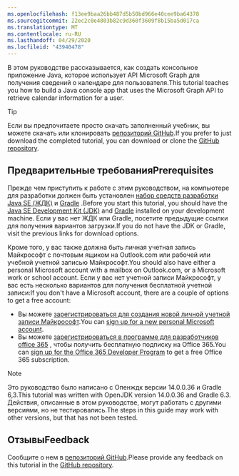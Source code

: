 ```yaml
---
ms.openlocfilehash: f13ee9baa26bb487d5b50bd966e40cee9ba64378
ms.sourcegitcommit: 22ec2c0e4803b82c9d360f3609f8b15ba5d017ca
ms.translationtype: MT
ms.contentlocale: ru-RU
ms.lasthandoff: 04/29/2020
ms.locfileid: "43940478"
---
```

<!-- markdownlint-disable MD002 MD041 -->

<span data-ttu-id="57717-101">В этом руководстве рассказывается, как создать консольное приложение Java, которое использует API Microsoft Graph для получения сведений о календаре для пользователя.</span><span class="sxs-lookup"><span data-stu-id="57717-101">This tutorial teaches you how to build a Java console app that uses the Microsoft Graph API to retrieve calendar information for a user.</span></span>

> [!TIP]
> <span data-ttu-id="57717-102">Если вы предпочитаете просто скачать заполненный учебник, вы можете скачать или клонировать [репозиторий GitHub](https://github.com/microsoftgraph/msgraph-training-java).</span><span class="sxs-lookup"><span data-stu-id="57717-102">If you prefer to just download the completed tutorial, you can download or clone the [GitHub repository](https://github.com/microsoftgraph/msgraph-training-java).</span></span>

## <a name="prerequisites"></a><span data-ttu-id="57717-103">Предварительные требования</span><span class="sxs-lookup"><span data-stu-id="57717-103">Prerequisites</span></span>

<span data-ttu-id="57717-104">Прежде чем приступить к работе с этим руководством, на компьютере для разработки должен быть установлен [набор средств разработки Java SE (ЖДК)](https://java.com/en/download/faq/develop.xml) и [Gradle](https://gradle.org/) .</span><span class="sxs-lookup"><span data-stu-id="57717-104">Before you start this tutorial, you should have the [Java SE Development Kit (JDK)](https://java.com/en/download/faq/develop.xml) and [Gradle](https://gradle.org/) installed on your development machine.</span></span> <span data-ttu-id="57717-105">Если у вас нет ЖДК или Gradle, посетите предыдущие ссылки для получения вариантов загрузки.</span><span class="sxs-lookup"><span data-stu-id="57717-105">If you do not have the JDK or Gradle, visit the previous links for download options.</span></span>

<span data-ttu-id="57717-106">Кроме того, у вас также должна быть личная учетная запись Майкрософт с почтовым ящиком на Outlook.com или рабочей или учебной учетной записью Майкрософт.</span><span class="sxs-lookup"><span data-stu-id="57717-106">You should also have either a personal Microsoft account with a mailbox on Outlook.com, or a Microsoft work or school account.</span></span> <span data-ttu-id="57717-107">Если у вас нет учетной записи Майкрософт, у вас есть несколько вариантов для получения бесплатной учетной записи:</span><span class="sxs-lookup"><span data-stu-id="57717-107">If you don't have a Microsoft account, there are a couple of options to get a free account:</span></span>

- <span data-ttu-id="57717-108">Вы можете [зарегистрироваться для создания новой личной учетной записи Майкрософт](https://signup.live.com/signup?wa=wsignin1.0&rpsnv=12&ct=1454618383&rver=6.4.6456.0&wp=MBI_SSL_SHARED&wreply=https://mail.live.com/default.aspx&id=64855&cbcxt=mai&bk=1454618383&uiflavor=web&uaid=b213a65b4fdc484382b6622b3ecaa547&mkt=E-US&lc=1033&lic=1).</span><span class="sxs-lookup"><span data-stu-id="57717-108">You can [sign up for a new personal Microsoft account](https://signup.live.com/signup?wa=wsignin1.0&rpsnv=12&ct=1454618383&rver=6.4.6456.0&wp=MBI_SSL_SHARED&wreply=https://mail.live.com/default.aspx&id=64855&cbcxt=mai&bk=1454618383&uiflavor=web&uaid=b213a65b4fdc484382b6622b3ecaa547&mkt=E-US&lc=1033&lic=1).</span></span>
- <span data-ttu-id="57717-109">Вы можете [зарегистрироваться в программе для разработчиков office 365](https://developer.microsoft.com/office/dev-program) , чтобы получить бесплатную подписку на Office 365.</span><span class="sxs-lookup"><span data-stu-id="57717-109">You can [sign up for the Office 365 Developer Program](https://developer.microsoft.com/office/dev-program) to get a free Office 365 subscription.</span></span>

> [!NOTE]
> <span data-ttu-id="57717-110">Это руководство было написано с Опенждк версии 14.0.0.36 и Gradle 6,3.</span><span class="sxs-lookup"><span data-stu-id="57717-110">This tutorial was written with OpenJDK version 14.0.0.36 and Gradle 6.3.</span></span> <span data-ttu-id="57717-111">Действия, описанные в этом руководстве, могут работать с другими версиями, но не тестировались.</span><span class="sxs-lookup"><span data-stu-id="57717-111">The steps in this guide may work with other versions, but that has not been tested.</span></span>

## <a name="feedback"></a><span data-ttu-id="57717-112">Отзывы</span><span class="sxs-lookup"><span data-stu-id="57717-112">Feedback</span></span>

<span data-ttu-id="57717-113">Сообщите о нем в [репозиторий GitHub](https://github.com/microsoftgraph/msgraph-training-java).</span><span class="sxs-lookup"><span data-stu-id="57717-113">Please provide any feedback on this tutorial in the [GitHub repository](https://github.com/microsoftgraph/msgraph-training-java).</span></span>
